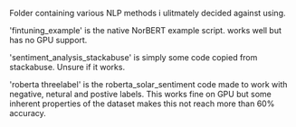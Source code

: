 Folder containing various NLP methods i ulitmately decided against using.

'fintuning_example' is the native NorBERT example script. works well but has no GPU support.

'sentiment_analysis_stackabuse' is simply some code copied from stackabuse. Unsure if it works.

'roberta threelabel' is the roberta_solar_sentiment code made to work with negative, netural and postive labels. This works fine on GPU but some inherent properties of the dataset makes this not reach more than 60% accuracy.
